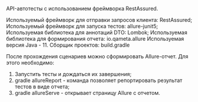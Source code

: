 API-автотесты с использованием фреймворка RestAssured.

Используемый фреймворк для отправки запросов клиента: RestAssured;
Используемый фреймворк для запуска тестов: allure-junit5;
Используемая библиотека для аннотаций DTO: Lombok; 
Используемая библиотека для формирования отчета: io.qameta.allure 
Используемая версия Java - 11. 
Сборщик проектов: build.gradle

После прохождения сценариев можно сформировать Allure-отчет. Для этого необходимо:
1) Запустить тесты и дождаться их завершения;
2) gradle allureReport - команда позволяет репортировать результат тестов в виде отчета;
3) gradle allureServe - открывает страницу Allure с отчетом.